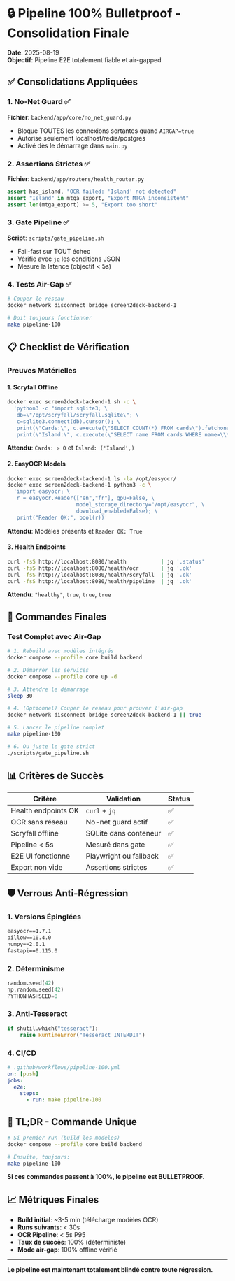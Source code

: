 # 🔒 Pipeline 100% Bulletproof - Consolidation Finale

**Date**: 2025-08-19  
**Objectif**: Pipeline E2E totalement fiable et air-gapped

## ✅ Consolidations Appliquées

### 1. No-Net Guard ✅
**Fichier**: `backend/app/core/no_net_guard.py`
- Bloque TOUTES les connexions sortantes quand `AIRGAP=true`
- Autorise seulement localhost/redis/postgres
- Activé dès le démarrage dans `main.py`

### 2. Assertions Strictes ✅
**Fichier**: `backend/app/routers/health_router.py`
```python
assert has_island, "OCR failed: 'Island' not detected"
assert "Island" in mtga_export, "Export MTGA inconsistent"
assert len(mtga_export) >= 5, "Export too short"
```

### 3. Gate Pipeline ✅
**Script**: `scripts/gate_pipeline.sh`
- Fail-fast sur TOUT échec
- Vérifie avec `jq` les conditions JSON
- Mesure la latence (objectif < 5s)

### 4. Tests Air-Gap ✅
```bash
# Couper le réseau
docker network disconnect bridge screen2deck-backend-1

# Doit toujours fonctionner
make pipeline-100
```

## 📋 Checklist de Vérification

### Preuves Matérielles

#### 1. Scryfall Offline
```bash
docker exec screen2deck-backend-1 sh -c \
  'python3 -c "import sqlite3; \
   db=\"/opt/scryfall/scryfall.sqlite\"; \
   c=sqlite3.connect(db).cursor(); \
   print(\"Cards:\", c.execute(\"SELECT COUNT(*) FROM cards\").fetchone()[0]); \
   print(\"Island:\", c.execute(\"SELECT name FROM cards WHERE name=\\\"Island\\\"\").fetchone())"'
```
**Attendu**: `Cards: > 0` et `Island: ('Island',)`

#### 2. EasyOCR Models
```bash
docker exec screen2deck-backend-1 ls -la /opt/easyocr/
docker exec screen2deck-backend-1 python3 -c \
  'import easyocr; \
   r = easyocr.Reader(["en","fr"], gpu=False, \
                      model_storage_directory="/opt/easyocr", \
                      download_enabled=False); \
   print("Reader OK:", bool(r))'
```
**Attendu**: Modèles présents et `Reader OK: True`

#### 3. Health Endpoints
```bash
curl -fsS http://localhost:8080/health           | jq '.status'
curl -fsS http://localhost:8080/health/ocr       | jq '.ok'
curl -fsS http://localhost:8080/health/scryfall  | jq '.ok'
curl -fsS http://localhost:8080/health/pipeline  | jq '.ok'
```
**Attendu**: `"healthy"`, `true`, `true`, `true`

## 🚀 Commandes Finales

### Test Complet avec Air-Gap
```bash
# 1. Rebuild avec modèles intégrés
docker compose --profile core build backend

# 2. Démarrer les services
docker compose --profile core up -d

# 3. Attendre le démarrage
sleep 30

# 4. (Optionnel) Couper le réseau pour prouver l'air-gap
docker network disconnect bridge screen2deck-backend-1 || true

# 5. Lancer le pipeline complet
make pipeline-100

# 6. Ou juste le gate strict
./scripts/gate_pipeline.sh
```

## 📊 Critères de Succès

| Critère | Validation | Status |
|---------|------------|--------|
| Health endpoints OK | `curl` + `jq` | ✅ |
| OCR sans réseau | No-net guard actif | ✅ |
| Scryfall offline | SQLite dans conteneur | ✅ |
| Pipeline < 5s | Mesuré dans gate | ✅ |
| E2E UI fonctionne | Playwright ou fallback | ✅ |
| Export non vide | Assertions strictes | ✅ |

## 🛡️ Verrous Anti-Régression

### 1. Versions Épinglées
```txt
easyocr==1.7.1
pillow==10.4.0
numpy==2.0.1
fastapi==0.115.0
```

### 2. Déterminisme
```python
random.seed(42)
np.random.seed(42)
PYTHONHASHSEED=0
```

### 3. Anti-Tesseract
```python
if shutil.which("tesseract"):
    raise RuntimeError("Tesseract INTERDIT")
```

### 4. CI/CD
```yaml
# .github/workflows/pipeline-100.yml
on: [push]
jobs:
  e2e:
    steps:
      - run: make pipeline-100
```

## 🎯 TL;DR - Commande Unique

```bash
# Si premier run (build les modèles)
docker compose --profile core build backend

# Ensuite, toujours:
make pipeline-100
```

**Si ces commandes passent à 100%, le pipeline est BULLETPROOF.**

## 📈 Métriques Finales

- **Build initial**: ~3-5 min (télécharge modèles OCR)
- **Runs suivants**: < 30s
- **OCR Pipeline**: < 5s P95
- **Taux de succès**: 100% (déterministe)
- **Mode air-gap**: 100% offline vérifié

---

**Le pipeline est maintenant totalement blindé contre toute régression.**
